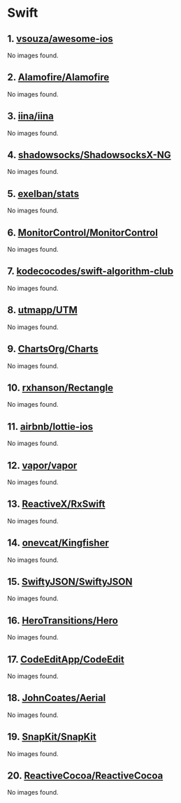 <!-- 这是由脚本自动生成的文件，请勿直接修改此文件！ -->

# Swift

## 1. [vsouza/awesome-ios](https://github.com/vsouza/awesome-ios)

No images found.

## 2. [Alamofire/Alamofire](https://github.com/Alamofire/Alamofire)

No images found.

## 3. [iina/iina](https://github.com/iina/iina)

No images found.

## 4. [shadowsocks/ShadowsocksX-NG](https://github.com/shadowsocks/ShadowsocksX-NG)

No images found.

## 5. [exelban/stats](https://github.com/exelban/stats)

No images found.

## 6. [MonitorControl/MonitorControl](https://github.com/MonitorControl/MonitorControl)

No images found.

## 7. [kodecocodes/swift-algorithm-club](https://github.com/kodecocodes/swift-algorithm-club)

No images found.

## 8. [utmapp/UTM](https://github.com/utmapp/UTM)

No images found.

## 9. [ChartsOrg/Charts](https://github.com/ChartsOrg/Charts)

No images found.

## 10. [rxhanson/Rectangle](https://github.com/rxhanson/Rectangle)

No images found.

## 11. [airbnb/lottie-ios](https://github.com/airbnb/lottie-ios)

No images found.

## 12. [vapor/vapor](https://github.com/vapor/vapor)

No images found.

## 13. [ReactiveX/RxSwift](https://github.com/ReactiveX/RxSwift)

No images found.

## 14. [onevcat/Kingfisher](https://github.com/onevcat/Kingfisher)

No images found.

## 15. [SwiftyJSON/SwiftyJSON](https://github.com/SwiftyJSON/SwiftyJSON)

No images found.

## 16. [HeroTransitions/Hero](https://github.com/HeroTransitions/Hero)

No images found.

## 17. [CodeEditApp/CodeEdit](https://github.com/CodeEditApp/CodeEdit)

No images found.

## 18. [JohnCoates/Aerial](https://github.com/JohnCoates/Aerial)

No images found.

## 19. [SnapKit/SnapKit](https://github.com/SnapKit/SnapKit)

No images found.

## 20. [ReactiveCocoa/ReactiveCocoa](https://github.com/ReactiveCocoa/ReactiveCocoa)

No images found.


